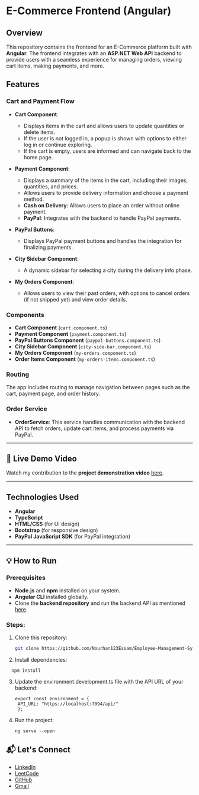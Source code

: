 

# E-Commerce Frontend (Angular)

## Overview
This repository contains the frontend for an E-Commerce platform built with **Angular**. The frontend integrates with an **ASP.NET Web API** backend to provide users with a seamless experience for managing orders, viewing cart items, making payments, and more.

## Features
### Cart and Payment Flow
- **Cart Component**:
   - Displays items in the cart and allows users to update quantities or delete items.
   - If the user is not logged in, a popup is shown with options to either log in or continue exploring.
   - If the cart is empty, users are informed and can navigate back to the home page.
   
- **Payment Component**:
   - Displays a summary of the items in the cart, including their images, quantities, and prices.
   - Allows users to provide delivery information and choose a payment method.
   - **Cash on Delivery**: Allows users to place an order without online payment.
   - **PayPal**: Integrates with the backend to handle PayPal payments.

- **PayPal Buttons**:
   - Displays PayPal payment buttons and handles the integration for finalizing payments.

- **City Sidebar Component**:
   - A dynamic sidebar for selecting a city during the delivery info phase.

- **My Orders Component**:
   - Allows users to view their past orders, with options to cancel orders (if not shipped yet) and view order details.

### Components
- **Cart Component** (`cart.component.ts`)
- **Payment Component** (`payment.component.ts`)
- **PayPal Buttons Component** (`paypal-buttons.component.ts`)
- **City Sidebar Component** (`city-side-bar.component.ts`)
- **My Orders Component** (`my-orders.component.ts`)
- **Order Items Component** (`my-orders-items.component.ts`)

### Routing
The app includes routing to manage navigation between pages such as the cart, payment page, and order history.

### Order Service
- **OrderService**: This service handles communication with the backend API to fetch orders, update cart items, and process payments via PayPal.

---

## 🌟 Live Demo Video

Watch my contribution to the **project demonstration video** [here](https://drive.google.com/file/d/1N8LeN7Ragu1HMKAmmTb6Rnr_fhtFYsIf/view?usp=sharing).  

---

## Technologies Used
- **Angular**
- **TypeScript**
- **HTML/CSS** (for UI design)
- **Bootstrap** (for responsive design)
- **PayPal JavaScript SDK** (for PayPal integration)
  
---

## 💡 How to Run

### Prerequisites
- **Node.js** and **npm** installed on your system.  
- **Angular CLI** installed globally.  
- Clone the **backend repository** and run the backend API as mentioned [here](https://github.com/Nourhan123Essam/Employee-Management-System-API-ASP.Net).

### Steps:
1. Clone this repository:
   ```bash
   git clone https://github.com/Nourhan123Essam/Employee-Management-System-Angular.git

2. Install dependencies:
  ```bach
    npm install
  ```
3. Update the environment.development.ts file with the API URL of your backend:
   ```bach
   export const environment = {
    API_URL: "https://localhost:7094/api/"
    };
4. Run the project:
   ```bach
   ng serve --open

## 📬 **Let's Connect**  

- [LinkedIn](https://www.linkedin.com/in/nourhan-essam123/)  
- [LeetCode](https://leetcode.com/u/norhan123/)  
- [GitHub](https://github.com/Nourhan123Essam)
- [Gmail](nourhan.essam.makhlouf@gmail.com)
